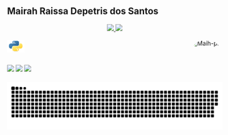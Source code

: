 ## Mairah Raissa Depetris dos Santos

<div align="center">
  <a href="https://github.com/rafaballerini">
  <img width="42%" src="https://github-readme-stats.vercel.app/api?username=dpMaih&show_icons=true&theme=dracula&include_all_commits=true&count_private=true"/>
  <img width="50%" src="https://github-readme-stats.vercel.app/api/top-langs/?username=dpMaih&layout=compact&langs_count=7&theme=dracula"/>
</div>
<div style="display: inline_block"><br>
  <img align="center" alt="Maih-Python" height="30" width="40" src="https://raw.githubusercontent.com/devicons/devicon/master/icons/python/python-original.svg">
  <img align="right" alt="Maih-pic" height="100" style="border-radius:50px;" 
  src="https://user-images.githubusercontent.com/93302202/182289249-1282c90f-cf18-4402-8e6a-40924060ca41.jpg">
</div>
  
  
  ##
 
<div> 

  <a href="https://instagram.com/__dpmaih" target="_blank"><img src="https://img.shields.io/badge/-Instagram-%23E4405F?style=for-the-badge&logo=instagram&logoColor=white" target="_blank"></a>
  <a href = "mailto:mairahdepetris.villu@gmail.com"><img src="https://img.shields.io/badge/-Gmail-%23333?style=for-the-badge&logo=gmail&logoColor=white" target="_blank"></a>
  <a href="https://www.linkedin.com/in/mairah-depetris-422518219" target="_blank"><img src="https://img.shields.io/badge/-LinkedIn-%230077B5?style=for-the-badge&logo=linkedin&logoColor=white" target="_blank"></a> 


  ![Snake animation](https://github.com/dpMaih/dpMaih/blob/output/github-contribution-grid-snake.svg)
  
</div>
